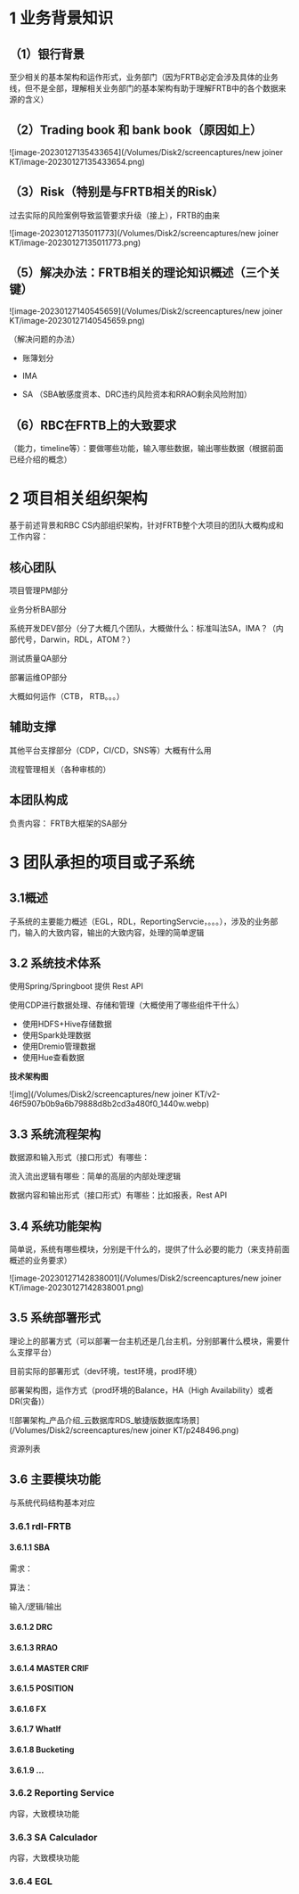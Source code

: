 # 1 业务背景知识

## （1）银行背景

至少相关的基本架构和运作形式，业务部门（因为FRTB必定会涉及具体的业务线，但不是全部，理解相关业务部门的基本架构有助于理解FRTB中的各个数据来源的含义）

## （2）Trading book 和 bank book（原因如上）

![image-20230127135433654](/Volumes/Disk2/screencaptures/new joiner KT/image-20230127135433654.png)

## （3）Risk（特别是与FRTB相关的Risk）

过去实际的风险案例导致监管要求升级（接上），FRTB的由来

![image-20230127135011773](/Volumes/Disk2/screencaptures/new joiner KT/image-20230127135011773.png)



## （5）解决办法：FRTB相关的理论知识概述（三个关键）

![image-20230127140545659](/Volumes/Disk2/screencaptures/new joiner KT/image-20230127140545659.png)

（解决问题的办法）

- 账簿划分

- IMA

- SA （SBA敏感度资本、DRC违约风险资本和RRAO剩余风险附加）

## （6）RBC在FRTB上的大致要求

（能力，timeline等）：要做哪些功能，输入哪些数据，输出哪些数据（根据前面已经介绍的概念）

# 2 项目相关组织架构

基于前述背景和RBC CS内部组织架构，针对FRTB整个大项目的团队大概构成和工作内容：

## 核心团队

项目管理PM部分

业务分析BA部分

系统开发DEV部分（分了大概几个团队，大概做什么：标准叫法SA，IMA？（内部代号，Darwin，RDL，ATOM？）

测试质量QA部分

部署运维OP部分

大概如何运作（CTB， RTB。。。）

## 辅助支撑

其他平台支撑部分（CDP，CI/CD，SNS等）大概有什么用

流程管理相关（各种审核的）

## 本团队构成

负责内容： FRTB大框架的SA部分

# 3 团队承担的项目或子系统



## 3.1概述

子系统的主要能力概述（EGL，RDL，ReportingServcie，。。。），涉及的业务部门，输入的大致内容，输出的大致内容，处理的简单逻辑

## 3.2 系统技术体系

使用Spring/Springboot 提供 Rest API

使用CDP进行数据处理、存储和管理（大概使用了哪些组件干什么）

- 使用HDFS+Hive存储数据
- 使用Spark处理数据
- 使用Dremio管理数据
- 使用Hue查看数据

**技术架构图**

![img](/Volumes/Disk2/screencaptures/new joiner KT/v2-46f5907b0b9a6b79888d8b2cd3a480f0_1440w.webp)

## 3.3 系统流程架构

数据源和输入形式（接口形式）有哪些：

流入流出逻辑有哪些：简单的高层的内部处理逻辑

数据内容和输出形式（接口形式）有哪些：比如报表，Rest API

## 3.4 系统功能架构 

简单说，系统有哪些模块，分别是干什么的，提供了什么必要的能力（来支持前面概述的业务要求）

![image-20230127142838001](/Volumes/Disk2/screencaptures/new joiner KT/image-20230127142838001.png)

## 3.5 系统部署形式

理论上的部署方式（可以部署一台主机还是几台主机，分别部署什么模块，需要什么支撑平台）

目前实际的部署形式（dev环境，test环境，prod环境）

部署架构图，运作方式（prod环境的Balance，HA（High Availability）或者DR(灾备)）

![部署架构_产品介绍_云数据库RDS_敏捷版数据库场景](/Volumes/Disk2/screencaptures/new joiner KT/p248496.png)

资源列表



## 3.6 主要模块功能

与系统代码结构基本对应

### 3.6.1 rdl-FRTB

#### 3.6.1.1 SBA

需求：

算法：

输入/逻辑/输出

#### 3.6.1.2 DRC

#### 3.6.1.3 RRAO

#### 3.6.1.4 MASTER CRIF

#### 3.6.1.5 POSITION

#### 3.6.1.6 FX

#### 3.6.1.7 WhatIf 

#### 3.6.1.8 Bucketing

#### 3.6.1.9 ...

### 3.6.2 Reporting Service

内容，大致模块功能

### 3.6.3 SA Calculador

内容，大致模块功能

### 3.6.4 EGL


